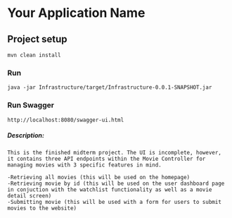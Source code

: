 # Your Application Name

## Project setup
```
mvn clean install
```

### Run
```
java -jar Infrastructure/target/Infrastructure-0.0.1-SNAPSHOT.jar
```

### Run Swagger
```
http://localhost:8080/swagger-ui.html
```

##### Description: 
```
This is the finished midterm project. The UI is incomplete, however, it contains three API endpoints within the Movie Controller for managing movies with 3 specific features in mind.

-Retrieving all movies (this will be used on the homepage)
-Retrieving movie by id (this will be used on the user dashboard page in conjuction with the watchlist functionality as well as a movie detail screen)
-Submitting movie (this will be used with a form for users to submit movies to the website)
```